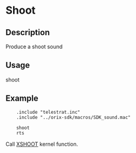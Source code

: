 # Shoot

## Description

Produce a shoot sound

## Usage

shoot

## Example

```ca65
    .include "telestrat.inc"
    .include "../orix-sdk/macros/SDK_sound.mac"

    shoot
    rts

```

Call [XSHOOT](../../../developer_manual/kernel/primitives/xshoot) kernel function.

